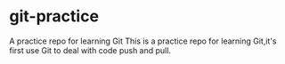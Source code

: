# git-practice
A practice repo  for learning Git
This is a practice repo for learning Git,it's first use Git to deal with code push and pull.  
